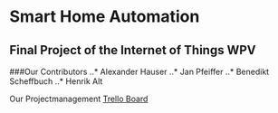 # Smart Home Automation
##  Final Project of the Internet of Things WPV

###Our Contributors
..* Alexander Hauser
..* Jan Pfeiffer
..* Benedikt Scheffbuch
..* Henrik Alt

Our Projectmanagement
[Trello Board](https://trello.com/b/pqIZ0MPW/features)